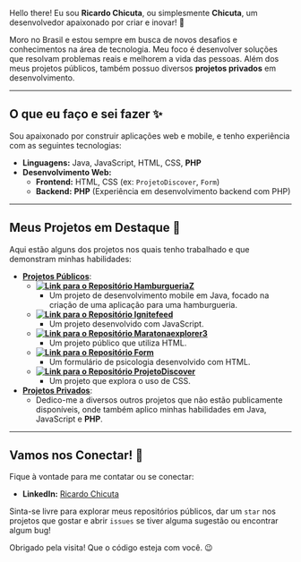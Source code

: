 Hello there! Eu sou **Ricardo Chicuta**, ou simplesmente **Chicuta**, um desenvolvedor apaixonado por criar e inovar! 🚀

Moro no Brasil e estou sempre em busca de novos desafios e conhecimentos na área de tecnologia. Meu foco é desenvolver soluções que resolvam problemas reais e melhorem a vida das pessoas. Além dos meus projetos públicos, também possuo diversos **projetos privados** em desenvolvimento.

---

## O que eu faço e sei fazer ✨

Sou apaixonado por construir aplicações web e mobile, e tenho experiência com as seguintes tecnologias:

* **Linguagens:** Java, JavaScript, HTML, CSS, **PHP**
* **Desenvolvimento Web:**
    * **Frontend:** HTML, CSS (ex: `ProjetoDiscover`, `Form`)
    * **Backend:** **PHP** (Experiência em desenvolvimento backend com PHP)
---

## Meus Projetos em Destaque 🌟

Aqui estão alguns dos projetos nos quais tenho trabalhado e que demonstram minhas habilidades:

* **<ins>Projetos Públicos</ins>**:
    * **[![Link para o Repositório HamburgueriaZ](https://img.shields.io/badge/HamburgueriaZ-Java-orange)](https://github.com/Chicuta/HamburgueriaZ)**
        * Um projeto de desenvolvimento mobile em Java, focado na criação de uma aplicação para uma hamburgueria.
    * **[![Link para o Repositório Ignitefeed](https://img.shields.io/badge/Ignitefeed-JavaScript-yellow)](https://github.com/Chicuta/Ignitefeed)**
        * Um projeto desenvolvido com JavaScript.
    * **[![Link para o Repositório Maratonaexplorer3](https://img.shields.io/badge/Maratonaexplorer3-HTML-blue)](https://github.com/Chicuta/Maratonaexplorer3)**
        * Um projeto público que utiliza HTML.
    * **[![Link para o Repositório Form](https://img.shields.io/badge/Form-HTML-red)](https://github.com/Chicuta/Form)**
        * Um formulário de psicologia desenvolvido com HTML.
    * **[![Link para o Repositório ProjetoDiscover](https://img.shields.io/badge/ProjetoDiscover-CSS-green)](https://github.com/Chicuta/ProjetoDiscover)**
        * Um projeto que explora o uso de CSS.
* **<ins>Projetos Privados</ins>**:
    * Dedico-me a diversos outros projetos que não estão publicamente disponíveis, onde também aplico minhas habilidades em Java, JavaScript e **PHP**.

---

## Vamos nos Conectar! 🤝

Fique à vontade para me contatar ou se conectar:

* **LinkedIn:** [Ricardo Chicuta](https://www.linkedin.com/in/ricardo-chicuta/)

Sinta-se livre para explorar meus repositórios públicos, dar um `star` nos projetos que gostar e abrir `issues` se tiver alguma sugestão ou encontrar algum bug!

Obrigado pela visita! Que o código esteja com você. 😉
